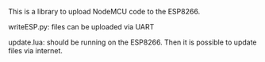 This is a library to upload NodeMCU code to the ESP8266.

writeESP.py: files can be uploaded via UART

update.lua: should be running on the ESP8266. Then it is possible to update files via internet.
